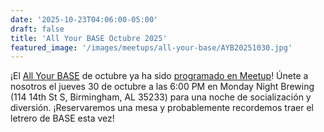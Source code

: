 ```yaml
---
date: '2025-10-23T04:06:00-05:00'
draft: false
title: 'All Your BASE Octubre 2025'
featured_image: '/images/meetups/all-your-base/AYB20251030.jpg'
---
```


¡El [All Your BASE](/events/all_your_base/) de octubre ya ha sido [programado en Meetup](https://www.meetup.com/base205/events/311658474/?utm_medium=referral&utm_campaign=announce_event&utm_source=link&utm_version=v2)! Únete a nosotros el jueves 30 de octubre a las 6:00 PM en Monday Night Brewing (114 14th St S, Birmingham, AL 35233) para una noche de socialización y diversión. ¡Reservaremos una mesa y probablemente recordemos traer el letrero de BASE esta vez!
